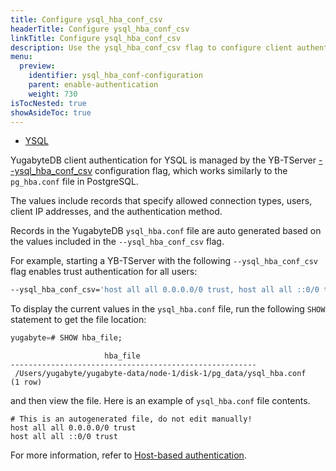 ```yaml
---
title: Configure ysql_hba_conf_csv
headerTitle: Configure ysql_hba_conf_csv
linkTitle: Configure ysql_hba_conf_csv
description: Use the ysql_hba_conf_csv flag to configure client authentication in YSQL.
menu:
  preview:
    identifier: ysql_hba_conf-configuration
    parent: enable-authentication
    weight: 730
isTocNested: true
showAsideToc: true
---
```


<ul class="nav nav-tabs-alt nav-tabs-yb">
  <li >
    <a href="../ysql_hba_conf-configuration/" class="nav-link active">
      <i class="icon-postgres" aria-hidden="true"></i>
      YSQL
    </a>
  </li>
</ul>

YugabyteDB client authentication for YSQL is managed by the YB-TServer [--ysql_hba_conf_csv](../../../reference/configuration/yb-tserver/#ysql-hba-conf-csv) configuration flag, which works similarly to the `pg_hba.conf` file in PostgreSQL.

The values include records that specify allowed connection types, users, client IP addresses, and the authentication method.

Records in the YugabyteDB `ysql_hba.conf` file are auto generated based on the values included in the `--ysql_hba_conf_csv` flag.

For example, starting a YB-TServer with the following `--ysql_hba_conf_csv` flag enables trust authentication for all users:

```sh
--ysql_hba_conf_csv='host all all 0.0.0.0/0 trust, host all all ::0/0 trust'
```

To display the current values in the `ysql_hba.conf` file, run the following `SHOW` statement to get the file location:

```sql
yugabyte=# SHOW hba_file;
```

```output
                     hba_file
-------------------------------------------------------
 /Users/yugabyte/yugabyte-data/node-1/disk-1/pg_data/ysql_hba.conf
(1 row)
```

and then view the file. Here is an example of `ysql_hba.conf` file contents.

```output
# This is an autogenerated file, do not edit manually!
host all all 0.0.0.0/0 trust
host all all ::0/0 trust
```

For more information, refer to [Host-based authentication](../../authentication/host-based-authentication).
